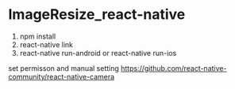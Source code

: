 # ImageResize_react-native

1. npm install
2. react-native link
3. react-native run-android or react-native run-ios

set permisson and manual setting
https://github.com/react-native-community/react-native-camera
